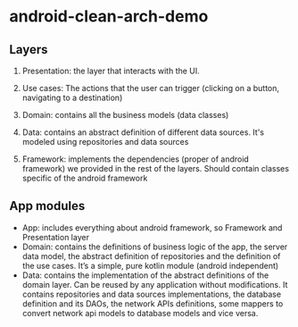 # android-clean-arch-demo


## Layers
1. Presentation: the layer that interacts with the UI.

2. Use cases: The actions that the user can trigger (clicking on a button, navigating to a destination)

3. Domain: contains all the business models (data classes)

4. Data: contains an abstract definition of different data sources. It's modeled using repositories and data sources

5. Framework: implements the dependencies (proper of android framework) we provided in the rest of the layers. Should contain classes specific of the android framework

## App modules
- App: includes everything about android framework, so Framework and Presentation layer
- Domain: contains the definitions of business logic of the app, the server data model, the abstract definition of repositories and the definition of the use cases. It’s a simple, pure kotlin module (android independent)
- Data: contains the implementation of the abstract definitions of the domain layer. Can be reused by any application without modifications. It contains repositories and data sources implementations, the database definition and its DAOs, the network APIs definitions, some mappers to convert network api models to database models and vice versa.
